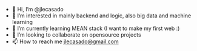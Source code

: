 - 👋 Hi, I’m @jlecasado
- 👀 I’m interested in mainly backend and logic, also big data and machine learning
- 🌱 I’m currently learning MEAN stack (I want to make my first web :)
- 💞️ I’m looking to collaborate on opensource projects
- 📫 How to reach me jlecasado@gmail.com

